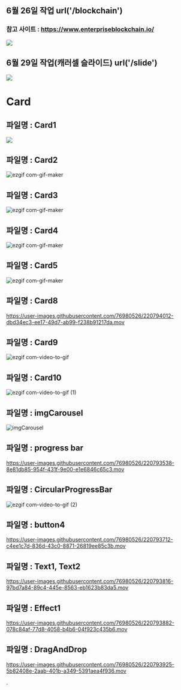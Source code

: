 ## 6월 26일 작업 url('/blockchain')
### 참고 사이트 : https://www.enterpriseblockchain.io/ 
<img src="https://user-images.githubusercontent.com/76980526/175820214-80135656-55c1-4a38-ad12-ec04a749d574.gif"/>


## 6월 29일 작업(캐러셀 슬라이드) url('/slide')

<img src="https://user-images.githubusercontent.com/76980526/176467722-5066ef32-7872-4f02-83e3-d2cf5f2d6817.gif"/>

# Card
## 파일명 : Card1
<img src="https://user-images.githubusercontent.com/76980526/175968287-1d09eafe-825b-40e3-8496-b17b0935c7c1.gif"/>

## 파일명 : Card2
![ezgif com-gif-maker](https://user-images.githubusercontent.com/76980526/209892408-3ca7fa80-ef8f-4e9a-83d6-8c005e3133bc.gif)

## 파일명 : Card3 
![ezgif com-gif-maker](https://user-images.githubusercontent.com/76980526/209892478-43e65023-704d-481b-b167-0aeab353a30a.gif)

## 파일명 : Card4
![ezgif com-gif-maker](https://user-images.githubusercontent.com/76980526/209892535-c7e39336-875b-4dc5-92fc-d92899a76b8f.gif)

## 파일명 : Card5
![ezgif com-gif-maker](https://user-images.githubusercontent.com/76980526/209892203-2d943bc9-6dd0-4d32-ba5d-d43ea857eeee.gif)

## 파일명 : Card8
https://user-images.githubusercontent.com/76980526/220794012-dbd34ec3-ee17-49d7-ab99-f238b91217da.mov

## 파일명 : Card9
![ezgif com-video-to-gif](https://user-images.githubusercontent.com/76980526/221396770-147dbae7-d129-4035-8282-3f7fbeee8fc4.gif)

## 파일명 : Card10
![ezgif com-video-to-gif (1)](https://user-images.githubusercontent.com/76980526/222073411-ab580d35-5d6d-4f53-b9c8-687179a5b44f.gif)



## 파일명 : imgCarousel
![imgCarousel](https://user-images.githubusercontent.com/76980526/220793443-e190b376-b9e1-45fb-8b97-10e38f31e875.gif)

## 파일명 : progress bar
https://user-images.githubusercontent.com/76980526/220793538-8e81db85-954f-431f-9e00-e1e6846c65c3.mov

## 파일명 : CircularProgressBar
![ezgif com-video-to-gif (2)](https://user-images.githubusercontent.com/76980526/222886454-271be702-5ec3-4a9a-8e5a-41bd3093fd54.gif)


## 파일명 : button4
https://user-images.githubusercontent.com/76980526/220793712-c4ee1c7d-836d-43c0-8871-26819ee85c3b.mov

## 파일명 : Text1, Text2
https://user-images.githubusercontent.com/76980526/220793816-97bd7a84-89c4-445e-8563-eb1623b83da5.mov

## 파일명 : Effect1
https://user-images.githubusercontent.com/76980526/220793882-078c84af-77d8-4058-b4b6-04f923c435b6.mov

## 파일명 : DragAndDrop
https://user-images.githubusercontent.com/76980526/220793925-5b82408e-2aab-401b-a349-5391aea4f936.mov


.